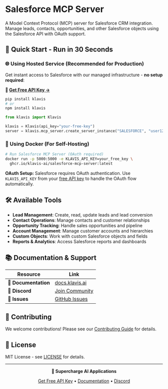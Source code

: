 # Salesforce MCP Server

A Model Context Protocol (MCP) server for Salesforce CRM integration. Manage leads, contacts, opportunities, and other Salesforce objects using the Salesforce API with OAuth support.

## 🚀 Quick Start - Run in 30 Seconds

### 🌐 Using Hosted Service (Recommended for Production)

Get instant access to Salesforce with our managed infrastructure - **no setup required**:

**🔗 [Get Free API Key →](https://www.klavis.ai/home/api-keys)**

```bash
pip install klavis
# or
npm install klavis
```

```python
from klavis import Klavis

klavis = Klavis(api_key="your-free-key")
server = klavis.mcp_server.create_server_instance("SALESFORCE", "user123")
```

### 🐳 Using Docker (For Self-Hosting)

```bash
# Run Salesforce MCP Server (OAuth required)
docker run -p 5000:5000 -e KLAVIS_API_KEY=your_free_key \
  ghcr.io/klavis-ai/salesforce-mcp-server:latest
```

**OAuth Setup:** Salesforce requires OAuth authentication. Use `KLAVIS_API_KEY` from your [free API key](https://www.klavis.ai/home/api-keys) to handle the OAuth flow automatically.

## 🛠️ Available Tools

- **Lead Management**: Create, read, update leads and lead conversion
- **Contact Operations**: Manage contacts and customer relationships
- **Opportunity Tracking**: Handle sales opportunities and pipeline
- **Account Management**: Manage customer accounts and hierarchies
- **Custom Objects**: Work with custom Salesforce objects and fields
- **Reports & Analytics**: Access Salesforce reports and dashboards

## 📚 Documentation & Support

| Resource | Link |
|----------|------|
| **📖 Documentation** | [docs.klavis.ai](https://docs.klavis.ai) |
| **💬 Discord** | [Join Community](https://discord.gg/p7TuTEcssn) |
| **🐛 Issues** | [GitHub Issues](https://github.com/klavis-ai/klavis/issues) |

## 🤝 Contributing

We welcome contributions! Please see our [Contributing Guide](../../CONTRIBUTING.md) for details.

## 📜 License

MIT License - see [LICENSE](../../LICENSE) for details.

---

<div align="center">
  <p><strong>🚀 Supercharge AI Applications </strong></p>
  <p>
    <a href="https://www.klavis.ai">Get Free API Key</a> •
    <a href="https://docs.klavis.ai">Documentation</a> •
    <a href="https://discord.gg/p7TuTEcssn">Discord</a>
  </p>
</div>
